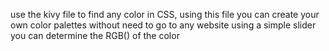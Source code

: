 use the kivy file to find any color in CSS, using this file you can create your own color palettes without need to go to any website
using a simple slider you can determine the RGB() of the color 
